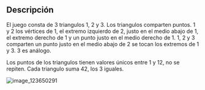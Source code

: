 ## Descripción

El juego consta de 3 triangulos 1, 2 y 3.
Los triangulos comparten puntos.
1 y 2 los vértices de 1, el extremo izquierdo de 2, justo en el medio abajo de 1, 
el extremo derecho de 1 y un punto justo en el medio derecho de 1.
1, 2 y 3 comparten un punto justo en el medio abajo de 2 se tocan los extremos de 1 y 3.
3 es análogo.

Los puntos de los triangulos tienen valores únicos entre 1 y 12, no se repiten.
Cada triangulo suma 42, los 3 iguales.

![image_123650291](https://github.com/user-attachments/assets/cb650f22-4cd1-4123-a8c6-6659fc81d254)
